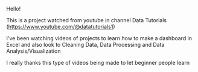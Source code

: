 Hello!

This is a project watched from youtube in channel Data Tutorials (https://www.youtube.com/@datatutorials1)

I've been watching videos of projects to learn how to make a dashboard in Excel and also look to Cleaning Data, Data Processing and Data Analysis/Visualization

I really thanks this type of videos being made to let beginner people learn
